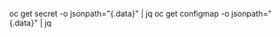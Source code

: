 oc get secret <nombre-del-secret> -o jsonpath="{.data}" | jq
oc get configmap <nombre-del-configmap> -o jsonpath="{.data}" | jq
